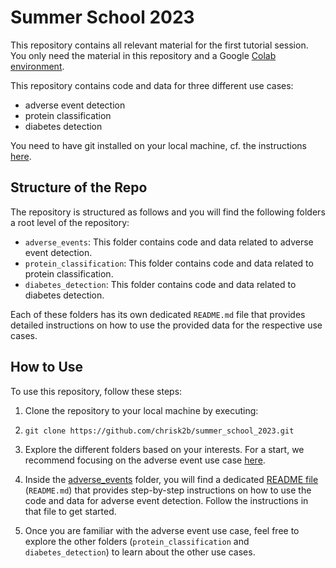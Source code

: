 # Summer School 2023
This repository contains all relevant material for the first tutorial session.
You only need the material in this repository and a Google [Colab environment](https://colab.research.google.com/).


This repository contains code and data for three different use cases: 

 - adverse event detection
 -   protein classification
 - diabetes detection

You need to have git installed on your local machine, cf. the instructions [here](https://git-scm.com/book/en/v2/Getting-Started-Installing-Git).

## Structure of the Repo

The repository is structured as follows and you will find the following folders a root level of the repository:

- `adverse_events`: This folder contains code and data related to adverse event detection.
- `protein_classification`: This folder contains code and data related to protein classification.
- `diabetes_detection`: This folder contains code and data related to diabetes detection.

Each of these folders has its own dedicated `README.md` file that provides detailed instructions on how to use the provided data for the respective use cases.

## How to Use

To use this repository, follow these steps:

1. Clone the repository to your local machine by executing:
2. ```git clone https://github.com/chrisk2b/summer_school_2023.git```
3. Explore the different folders based on your interests. For a start, we recommend focusing on the adverse event use case [here](https://github.com/chrisk2b/summer_school_2023/tree/main/adverse_events).
4. Inside the [adverse_events](https://github.com/chrisk2b/summer_school_2023/tree/main/adverse_events) folder, you will find a dedicated [README file](https://github.com/chrisk2b/summer_school_2023/blob/main/adverse_events/README.md) (`README.md`) that provides step-by-step instructions on how to use the code and data for adverse event detection. Follow the instructions in that file to get started.

4. Once you are familiar with the adverse event use case, feel free to explore the other folders (`protein_classification` and `diabetes_detection`) to learn about the other use cases. 